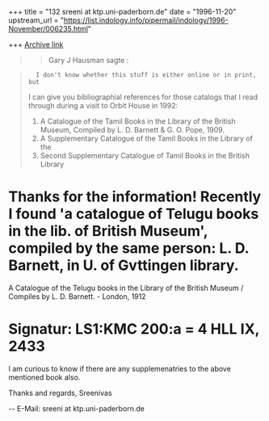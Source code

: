 +++
title = "132 sreeni at ktp.uni-paderborn.de"
date = "1996-11-20"
upstream_url = "https://list.indology.info/pipermail/indology/1996-November/006235.html"

+++
[Archive link](https://list.indology.info/pipermail/indology/1996-November/006235.html)

>> Gary J Hausman sagte :

>       I don't know whether this stuff is either online or in print, but
> I can give you bibliographial references for those catalogs that I read
> through during a visit to Orbit House in 1992:
> 
> 1) A Catalogue of the Tamil Books in the Library of the British Museum,
> Compiled by L. D. Barnett & G. O. Pope, 1909.
> 2) A Supplementary Catalogue of the Tamil Books in the Library of the
> 3) Second Supplementary Catalogue of Tamil Books in the British Library

Thanks for the information! Recently I found 'a catalogue of Telugu books
in the lib. of British Museum', compiled by the same person: L. D. Barnett,
in U. of Gvttingen library.
========
A Catalogue of the Telugu books in the Library of the British Museum /
Compiles by L. D. Barnett. - London, 1912     

   Signatur: LS1:KMC 200:a = 4 HLL IX, 2433
========

I am curious to know if there are any supplemenatries to the above mentioned
book also.

Thanks and regards,
Sreenivas

-- 
E-Mail: sreeni at ktp.uni-paderborn.de




